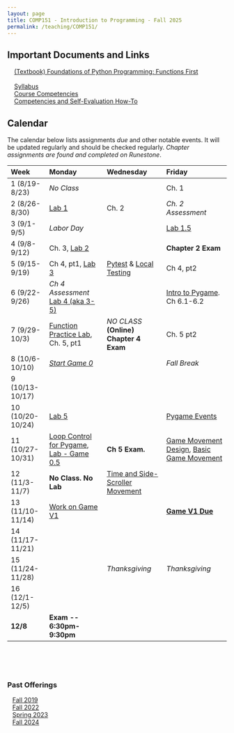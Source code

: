 ```yaml
---
layout: page
title: COMP151 - Introduction to Programming - Fall 2025
permalink: /teaching/COMP151/
---
```


## Important Documents and Links

&nbsp;&nbsp;&nbsp; [(Textbook) Foundations of Python Programming: Functions First](https://runestone.academy/ns/books/published/mc_comp151_foppff_fa25/fopp-ff-3.html) <br><br>
&nbsp;&nbsp;&nbsp; [Syllabus](/teaching/COMP151/fa25/comp151-syllabus.pdf)<br>
&nbsp;&nbsp;&nbsp; [Course Competencies](/teaching/COMP151/fa25/COMP151-Competencies.pdf)<br>
&nbsp;&nbsp;&nbsp; [Competencies and Self-Evaluation How-To](/teaching/ungrading/howto-portfolio)

## Calendar

The calendar below lists assignments *due* and other notable events.  It will be updated regularly and should be checked regularly. *Chapter assignments are found and completed on Runestone*.

| Week | Monday | Wednesday | Friday |
| :-- | :-- | :-- | :-- |
| 1 (8/19-8/23)|  *No Class*   |     | Ch. 1  |
| 2 (8/26-8/30)| [Lab 1](https://classroom.github.com/a/nntxWkDV) | Ch. 2 |  *Ch. 2 Assessment*  |
| 3 (9/1-9/5)| *Labor Day* |   | [Lab 1.5](https://classroom.github.com/a/AMZndCkk)  |
| 4 (9/8-9/12)| Ch. 3, [Lab 2](https://classroom.github.com/a/hxj-sk2t) |  | **Chapter 2 Exam** |
| 5 (9/15-9/19)| Ch 4, pt1, [Lab 3](https://classroom.github.com/a/pWxWRhud) | [Pytest](/teaching/comp151/docs/pytest/) & [Local Testing](/teaching/COMP151/docs/localdev/) | Ch 4, pt2 |
| 6 (9/22-9/26)| *Ch 4 Assessment* [Lab 4 (aka 3-5)](https://classroom.github.com/a/lzbPWtd0)  | | [Intro to Pygame](/teaching/comp151/docs/pygame-intro/). Ch 6.1-6.2 |
| 7 (9/29-10/3)| [Function Practice Lab](https://classroom.github.com/a/G0rLveQh), Ch. 5, pt1  | *NO CLASS* **(Online) Chapter 4 Exam** | Ch. 5 pt2 |
| 8 (10/6-10/10)| [*Start Game 0*](https://classroom.github.com/a/GLHJZbyB) | | *Fall Break* |
| 9 (10/13-10/17)|  | | |
| 10 (10/20-10/24)|[Lab 5](https://classroom.github.com/a/uoX8ZCAD)  | | [Pygame Events](/teaching/comp151/docs/pygame-events/) |
| 11 (10/27-10/31)| [Loop Control for Pygame](/teaching/comp151/docs/gamev1-loopcontrol/), [Lab - Game 0.5](/teaching/comp151/docs/gamev0_5/) | **Ch 5 Exam.** | [Game Movement Design](/teaching/comp151/docs/gamev1-design/), [Basic Game Movement](/teaching/comp151/docs/gamev1-implementation-basic/) |
| 12 (11/3-11/7)| **No Class. No Lab**  | [Time and Side-Scroller Movement](/teaching/comp151/docs/gamev1-sidescroller/)  |     |
| 13 (11/10-11/14)| [Work on Game V1](/teaching/comp151/docs/gamev1/)  | |  [**Game V1 Due**](/teaching/comp151/docs/gamev1/) |
| 14 (11/17-11/21)|  | | |
| 15 (11/24-11/28) | | *Thanksgiving* | *Thanksgiving* |
| 16 (12/1-12/5)|  | | |
| **12/8** | **Exam -- 6:30pm-9:30pm**   | | |

<br><br><br>


### Past Offerings

&nbsp;&nbsp;&nbsp;[Fall 2019](/teaching/COMP151/fa19/) <br>
&nbsp;&nbsp;&nbsp;[Fall 2022](/teaching/COMP151/fa22/) <br>
&nbsp;&nbsp;&nbsp;[Spring 2023](/teaching/COMP151/sp23/) <br>
&nbsp;&nbsp;&nbsp;[Fall 2024](/teaching/COMP151/fa24/)
